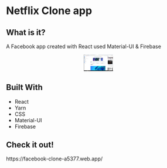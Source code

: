 <h1>Netflix Clone app</h1>

<h2>What is it?</h2>
A Facebook app created with React used Material-UI & Firebase
<p>

<p align="center">
<img alt="facebook app" src="./facebook.png" style="width: 80px;">
</p>

<h2>Built With</h2>
<ul>
  <li>React</li>
  <li>Yarn</li>
  <li>CSS</li>
  <li>Material-UI</li>
  <li>Firebase</li>
  
</ul>

<h2>Check it out!</h2>
https://facebook-clone-a5377.web.app/
